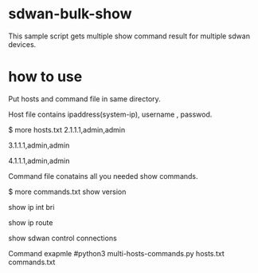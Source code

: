 # sdwan-bulk-show
This sample script gets multiple show command result for multiple sdwan devices.

# how to use
Put hosts and command file in same directory.

Host file contains ipaddress(system-ip), username , passwod.

$ more hosts.txt
2.1.1.1,admin,admin

3.1.1.1,admin,admin

4.1.1.1,admin,admin

Command file conatains all you needed show commands.

$ more commands.txt
show version

show ip int bri

show ip route

show sdwan control connections

Command exapmle
#python3 multi-hosts-commands.py hosts.txt commands.txt
